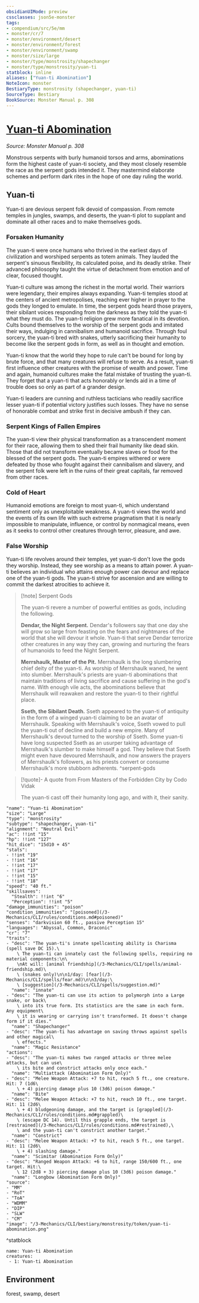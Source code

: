 ```yaml
---
obsidianUIMode: preview
cssclasses: json5e-monster
tags:
- compendium/src/5e/mm
- monster/cr/7
- monster/environment/desert
- monster/environment/forest
- monster/environment/swamp
- monster/size/large
- monster/type/monstrosity/shapechanger
- monster/type/monstrosity/yuan-ti
statblock: inline
aliases: ["Yuan-ti Abomination"]
NoteIcon: monster
BestiaryType: monstrosity (shapechanger, yuan-ti)
SourceType: Bestiary
BookSource: Monster Manual p. 308
---
```

# [Yuan-ti Abomination](3-Mechanics\CLI\bestiary\monstrosity/yuan-ti-abomination.md)
*Source: Monster Manual p. 308*  

Monstrous serpents with burly humanoid torsos and arms, abominations form the highest caste of yuan-ti society, and they most closely resemble the race as the serpent gods intended it. They mastermind elaborate schemes and perform dark rites in the hope of one day ruling the world.

## Yuan-ti

Yuan-ti are devious serpent folk devoid of compassion. From remote temples in jungles, swamps, and deserts, the yuan-ti plot to supplant and dominate all other races and to make themselves gods.

### Forsaken Humanity

The yuan-ti were once humans who thrived in the earliest days of civilization and worshiped serpents as totem animals. They lauded the serpent's sinuous flexibility, its calculated poise, and its deadly strike. Their advanced philosophy taught the virtue of detachment from emotion and of clear, focused thought.

Yuan-ti culture was among the richest in the mortal world. Their warriors were legendary, their empires always expanding. Yuan-ti temples stood at the centers of ancient metropolises, reaching ever higher in prayer to the gods they longed to emulate. In time, the serpent gods heard those prayers, their sibilant voices responding from the darkness as they told the yuan-ti what they must do. The yuan-ti religion grew more fanatical in its devotion. Cults bound themselves to the worship of the serpent gods and imitated their ways, indulging in cannibalism and humanoid sacrifice. Through foul sorcery, the yuan-ti bred with snakes, utterly sacrificing their humanity to become like the serpent gods in form, as well as in thought and emotion.

Yuan-ti know that the world they hope to rule can't be bound for long by brute force, and that many creatures will refuse to serve. As a result, yuan-ti first influence other creatures with the promise of wealth and power. Time and again, humanoid cultures make the fatal mistake of trusting the yuan-ti. They forget that a yuan-ti that acts honorably or lends aid in a time of trouble does so only as part of a grander design.

Yuan-ti leaders are cunning and ruthless tacticians who readily sacrifice lesser yuan-ti if potential victory justifies such losses. They have no sense of honorable combat and strike first in decisive ambush if they can.

### Serpent Kings of Fallen Empires

The yuan-ti view their physical transformation as a transcendent moment for their race, allowing them to shed their frail humanity like dead skin. Those that did not transform eventually became slaves or food for the blessed of the serpent gods. The yuan-ti empires withered or were defeated by those who fought against their cannibalism and slavery, and the serpent folk were left in the ruins of their great capitals, far removed from other races.

### Cold of Heart

Humanoid emotions are foreign to most yuan-ti, which understand sentiment only as unexploitable weakness. A yuan-ti views the world and the events of its own life with such extreme pragmatism that it is nearly impossible to manipulate, influence, or control by nonmagical means, even as it seeks to control other creatures through terror, pleasure, and awe.

### False Worship

Yuan-ti life revolves around their temples, yet yuan-ti don't love the gods they worship. Instead, they see worship as a means to attain power. A yuan-ti believes an individual who attains enough power can devour and replace one of the yuan-ti gods. The yuan-ti strive for ascension and are willing to commit the darkest atrocities to achieve it.

> [!note] Serpent Gods
> 
> The yuan-ti revere a number of powerful entities as gods, including the following.
> 
> **Dendar, the Night Serpent.** Dendar's followers say that one day she will grow so large from feasting on the fears and nightmares of the world that she will devour it whole. Yuan-ti that serve Dendar terrorize other creatures in any way they can, growing and nurturing the fears of humanoids to feed the Night Serpent.
> 
> **Merrshaulk, Master of the Pit.** Merrshaulk is the long slumbering chief deity of the yuan-ti. As worship of Merrshaulk waned, he went into slumber. Merrshaulk's priests are yuan-ti abominations that maintain traditions of living sacrifice and cause suffering in the god's name. With enough vile acts, the abominations believe that Merrshaulk will reawaken and restore the yuan-ti to their rightful place.
> 
> **Sseth, the Sibilant Death.** Sseth appeared to the yuan-ti of antiquity in the form of a winged yuan-ti claiming to be an avatar of Merrshaulk. Speaking with Merrshaulk's voice, Sseth vowed to pull the yuan-ti out of decline and build a new empire. Many of Merrshaulk's devout turned to the worship of Sseth. Some yuan-ti have long suspected Sseth as an usurper taking advantage of Merrshaulk's slumber to make himself a god. They believe that Sseth might even have devoured Merrshaulk, and now answers the prayers of Merrshaulk's followers, as his priests convert or consume Merrshaulk's more stubborn adherents.
^serpent-gods

> [!quote]- A quote from From Masters of the Forbidden City by Codo Vidak  
> 
> The yuan-ti cast off their humanity long ago, and with it, their sanity.


```statblock
"name": "Yuan-ti Abomination"
"size": "Large"
"type": "monstrosity"
"subtype": "shapechanger, yuan-ti"
"alignment": "Neutral Evil"
"ac": !!int "15"
"hp": !!int "127"
"hit_dice": "15d10 + 45"
"stats":
- !!int "19"
- !!int "16"
- !!int "17"
- !!int "17"
- !!int "15"
- !!int "18"
"speed": "40 ft."
"skillsaves":
  "Stealth": !!int "6"
  "Perception": !!int "5"
"damage_immunities": "poison"
"condition_immunities": "[poisoned](/3-Mechanics/CLI/rules/conditions.md#poisoned)"
"senses": "darkvision 60 ft., passive Perception 15"
"languages": "Abyssal, Common, Draconic"
"cr": "7"
"traits":
- "desc": "The yuan-ti's innate spellcasting ability is Charisma (spell save DC 15).\
    \ The yuan-ti can innately cast the following spells, requiring no material components:\n\
    \nAt will: [animal friendship](/3-Mechanics/CLI/spells/animal-friendship.md)\
    \ (snakes only)\n\n1/day: [fear](/3-Mechanics/CLI/spells/fear.md)\n\n3/day:\
    \ [suggestion](/3-Mechanics/CLI/spells/suggestion.md)"
  "name": "innate"
- "desc": "The yuan-ti can use its action to polymorph into a Large snake, or back\
    \ into its true form. Its statistics are the same in each form. Any equipment\
    \ it is wearing or carrying isn't transformed. It doesn't change form if it dies."
  "name": "Shapechanger"
- "desc": "The yuan-ti has advantage on saving throws against spells and other magical\
    \ effects."
  "name": "Magic Resistance"
"actions":
- "desc": "The yuan-ti makes two ranged attacks or three melee attacks, but can use\
    \ its bite and constrict attacks only once each."
  "name": "Multiattack (Abomination Form Only)"
- "desc": "Melee Weapon Attack: +7 to hit, reach 5 ft., one creature. Hit: 7 (1d6\
    \ + 4) piercing damage plus 10 (3d6) poison damage."
  "name": "Bite"
- "desc": "Melee Weapon Attack: +7 to hit, reach 10 ft., one target. Hit: 11 (2d6\
    \ + 4) bludgeoning damage, and the target is [grappled](/3-Mechanics/CLI/rules/conditions.md#grappled)\
    \ (escape DC 14). Until this grapple ends, the target is [restrained](/3-Mechanics/CLI/rules/conditions.md#restrained),\
    \ and the yuan-ti can't constrict another target."
  "name": "Constrict"
- "desc": "Melee Weapon Attack: +7 to hit, reach 5 ft., one target. Hit: 11 (2d6\
    \ + 4) slashing damage."
  "name": "Scimitar (Abomination Form Only)"
- "desc": "Ranged Weapon Attack: +6 to hit, range 150/600 ft., one target. Hit:\
    \ 12 (2d8 + 3) piercing damage plus 10 (3d6) poison damage."
  "name": "Longbow (Abomination Form Only)"
"source":
- "MM"
- "RoT"
- "ToA"
- "WDMM"
- "DIP"
- "SLW"
- "CM"
"image": "/3-Mechanics/CLI/bestiary/monstrosity/token/yuan-ti-abomination.png"
```
^statblock

```encounter-table
name: Yuan-ti Abomination
creatures:
 - 1: Yuan-ti Abomination
```

## Environment

forest, swamp, desert
